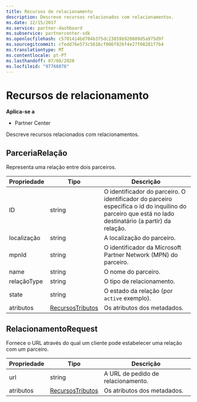 ```yaml
---
title: Recursos de relacionamento
description: Descreve recursos relacionados com relacionamentos.
ms.date: 12/15/2017
ms.service: partner-dashboard
ms.subservice: partnercenter-sdk
ms.openlocfilehash: c5701414bd704b375dc23859b920609d5a975d9f
ms.sourcegitcommit: cfedd76e573c5616cf006f826f4e27f08281f7b4
ms.translationtype: MT
ms.contentlocale: pt-PT
ms.lasthandoff: 07/08/2020
ms.locfileid: "97768876"
---
```

# <a name="relationships-resources"></a>Recursos de relacionamento

**Aplica-se a**

- Partner Center

Descreve recursos relacionados com relacionamentos.

## <a name="partnerrelationship"></a>ParceriaRelação

Representa uma relação entre dois parceiros.

| Propriedade         | Tipo                                                           | Descrição                                                                                                                                    |
|------------------|----------------------------------------------------------------|------------------------------------------------------------------------------------------------------------------------------------------------|
| ID               | string                                                         | O identificador do parceiro. O identificador do parceiro especifica o id do inquilino do parceiro que está no lado destinatário (a partir) da relação. |
| localização         | string                                                         | A localização do parceiro.                                                                                                                   |
| mpnId            | string                                                         | O identificador da Microsoft Partner Network (MPN) do parceiro.                                                                                 |
| name             | string                                                         | O nome do parceiro.                                                                                                                       |
| relaçãoType | string                                                         | O tipo de relacionamento.                                                                                                                      |
| state            | string                                                         | O estado da relação (por `active` exemplo).                                                                                                 |
| atributos       | [RecursosTributos](utility-resources.md#resourceattributes) | Os atributos dos metadados.                                                                                                                       |

## <a name="relationshiprequest"></a>RelacionamentoRequest

Fornece o URL através do qual um cliente pode estabelecer uma relação com um parceiro.

| Propriedade   | Tipo                                                           | Descrição                   |
|------------|----------------------------------------------------------------|-------------------------------|
| url        | string                                                         | A URL de pedido de relacionamento. |
| atributos | [RecursosTributos](utility-resources.md#resourceattributes) | Os atributos dos metadados.      |
